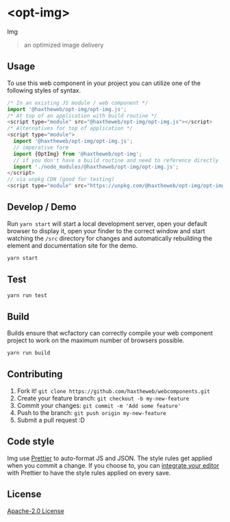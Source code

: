 # &lt;opt-img&gt;

Img
> an optimized image delivery

## Usage
To use this web component in your project you can utilize one of the following styles of syntax.

```js
/* In an existing JS module / web component */
import '@haxtheweb/opt-img/opt-img.js';
/* At top of an application with build routine */
<script type="module" src="@haxtheweb/opt-img/opt-img.js"></script>
/* Alternatives for top of application */
<script type="module">
  import '@haxtheweb/opt-img/opt-img.js';
  // imperative form
  import {OptImg} from '@haxtheweb/opt-img';
  // if you don't have a build routine and need to reference directly
  import './node_modules/@haxtheweb/opt-img/opt-img.js';
</script>
// via unpkg CDN (good for testing)
<script type="module" src="https://unpkg.com/@haxtheweb/opt-img/opt-img.js"></script>
```

## Develop / Demo
Run `yarn start` will start a local development server, open your default browser to display it, open your finder to the correct window and start watching the `/src` directory for changes and automatically rebuilding the element and documentation site for the demo.
```bash
yarn start
```

## Test

```bash
yarn run test
```

## Build
Builds ensure that wcfactory can correctly compile your web component project to
work on the maximum number of browsers possible.
```bash
yarn run build
```

## Contributing

1. Fork it! `git clone https://github.com/haxtheweb/webcomponents.git`
2. Create your feature branch: `git checkout -b my-new-feature`
3. Commit your changes: `git commit -m 'Add some feature'`
4. Push to the branch: `git push origin my-new-feature`
5. Submit a pull request :D

## Code style

Img  use [Prettier][prettier] to auto-format JS and JSON.  The style rules get applied when you commit a change.  If you choose to, you can [integrate your editor][prettier-ed] with Prettier to have the style rules applied on every save.

[prettier]: https://github.com/prettier/prettier/
[prettier-ed]: https://github.com/prettier/prettier/#editor-integration
[polyserve]: https://github.com/Polymer/polyserve
[web-component-tester]: https://github.com/Polymer/web-component-tester

## License
[Apache-2.0 License](http://opensource.org/licenses/Apache-2.0)